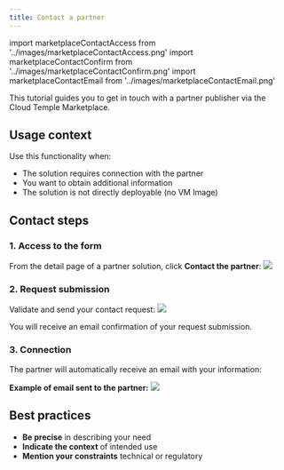 ```yaml
---
title: Contact a partner
---
```

import marketplaceContactAccess from '../images/marketplaceContactAccess.png'
import marketplaceContactConfirm from '../images/marketplaceContactConfirm.png'
import marketplaceContactEmail from '../images/marketplaceContactEmail.png'

This tutorial guides you to get in touch with a partner publisher via the Cloud Temple Marketplace.

## Usage context

Use this functionality when:
- The solution requires connection with the partner
- You want to obtain additional information
- The solution is not directly deployable (no VM Image)

## Contact steps

### 1. Access to the form

From the detail page of a partner solution, click **Contact the partner**:
<img src={marketplaceContactAccess} />

### 2. Request submission

Validate and send your contact request:
<img src={marketplaceContactConfirm} />

You will receive an email confirmation of your request submission.

### 3. Connection

The partner will automatically receive an email with your information:

**Example of email sent to the partner:**
<img src={marketplaceContactEmail} />


## Best practices

- **Be precise** in describing your need
- **Indicate the context** of intended use
- **Mention your constraints** technical or regulatory
